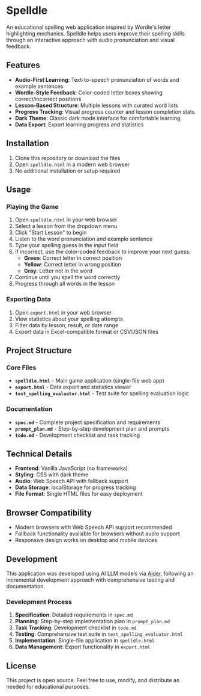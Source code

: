 # Spelldle

An educational spelling web application inspired by Wordle's letter highlighting mechanics. Spelldle helps users improve their spelling skills through an interactive approach with audio pronunciation and visual feedback.

## Features

- **Audio-First Learning**: Text-to-speech pronunciation of words and example sentences
- **Wordle-Style Feedback**: Color-coded letter boxes showing correct/incorrect positions
- **Lesson-Based Structure**: Multiple lessons with curated word lists
- **Progress Tracking**: Visual progress counter and lesson completion stats
- **Dark Theme**: Classic dark mode interface for comfortable learning
- **Data Export**: Export learning progress and statistics

## Installation

1. Clone this repository or download the files
2. Open `spelldle.html` in a modern web browser
3. No additional installation or setup required

## Usage

### Playing the Game

1. Open `spelldle.html` in your web browser
2. Select a lesson from the dropdown menu
3. Click "Start Lesson" to begin
4. Listen to the word pronunciation and example sentence
5. Type your spelling guess in the input field
6. If incorrect, use the color-coded feedback to improve your next guess:
   - **Green**: Correct letter in correct position
   - **Yellow**: Correct letter in wrong position
   - **Gray**: Letter not in the word
7. Continue until you spell the word correctly
8. Progress through all words in the lesson

### Exporting Data

1. Open `export.html` in your web browser
2. View statistics about your spelling attempts
3. Filter data by lesson, result, or date range
4. Export data in Excel-compatible format or CSV/JSON files

## Project Structure

### Core Files

- **`spelldle.html`** - Main game application (single-file web app)
- **`export.html`** - Data export and statistics viewer
- **`test_spelling_evaluator.html`** - Test suite for spelling evaluation logic

### Documentation

- **`spec.md`** - Complete project specification and requirements
- **`prompt_plan.md`** - Step-by-step development plan and prompts
- **`todo.md`** - Development checklist and task tracking

## Technical Details

- **Frontend**: Vanilla JavaScript (no frameworks)
- **Styling**: CSS with dark theme
- **Audio**: Web Speech API with fallback support
- **Data Storage**: localStorage for progress tracking
- **File Format**: Single HTML files for easy deployment

## Browser Compatibility

- Modern browsers with Web Speech API support recommended
- Fallback functionality available for browsers without audio support
- Responsive design works on desktop and mobile devices

## Development

This application was developed using AI LLM models via [Aider](https://aider.chat/), following an incremental development approach with comprehensive testing and documentation.

### Development Process

1. **Specification**: Detailed requirements in `spec.md`
2. **Planning**: Step-by-step implementation plan in `prompt_plan.md`
3. **Task Tracking**: Development checklist in `todo.md`
4. **Testing**: Comprehensive test suite in `test_spelling_evaluator.html`
5. **Implementation**: Single-file application in `spelldle.html`
6. **Data Management**: Export functionality in `export.html`

## License

This project is open source. Feel free to use, modify, and distribute as needed for educational purposes.
